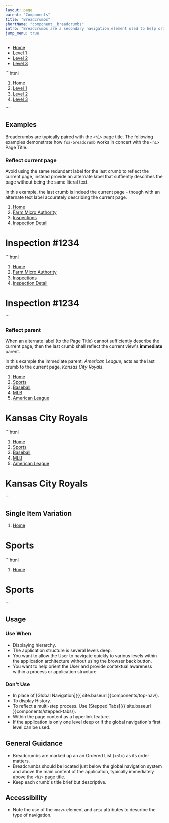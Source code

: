 ```yaml
---
layout: page
parent: "Components"
title: "Breadcrumbs"
shortName: "component__breadcrumbs"
intro: "Breadcrumbs are a secondary navigation element used to help orient a User within an application, and enable quick access to a parent level."
jump_menu: true
---
```


<div class="ds-preview">
  <div class="fsa-breadcrumb">
    <nav class="fsa-breadcrumb__nav" aria-label="Breadcrumbs">
      <ul class="fsa-breadcrumb__list">
        <li class="fsa-breadcrumb__item">
          <a href="#" class="fsa-breadcrumb__link">Home</a>
        </li>
        <li class="fsa-breadcrumb__item">
          <a href="#" class="fsa-breadcrumb__link">Level 1</a>
        </li>
        <li class="fsa-breadcrumb__item">
          <a href="#" class="fsa-breadcrumb__link">Level 2</a>
        </li>
        <li class="fsa-breadcrumb__item">
          <a href="#" class="fsa-breadcrumb__link">Level 3</a>
        </li>
      </ul>
    </nav>
  </div>
</div>
```html
<div class="fsa-breadcrumb">
  <nav class="fsa-breadcrumb__nav" aria-label="Breadcrumbs">
    <ol class="fsa-breadcrumb__list">
      <li class="fsa-breadcrumb__item">
        <a href="/" class="fsa-breadcrumb__link">Home</a>
      </li>
      <li class="fsa-breadcrumb__item">
        <a href="/level-1/" class="fsa-breadcrumb__link">Level 1</a>
      </li>
      <li class="fsa-breadcrumb__item">
        <a href="/level-1/level-2/" class="fsa-breadcrumb__link">Level 2</a>
      </li>
      <li class="fsa-breadcrumb__item">
        <a href="/level-1/level-2/level-3" class="fsa-breadcrumb__link">Level 3</a>
      </li>
    </ol>
  </nav>
</div>
```

## Examples

Breadcrumbs are typically paired with the `<h1>` page title. The following examples demonstrate how `fsa-breadcrumb` works in concert with the `<h1>` Page Title.

### Reflect current page

Avoid using the same redundant label for the last crumb to reflect the current page, instead provide an alternate label that suffiently describes the page without being the same literal text.

In this example, the last crumb is indeed the current page - though with an alternate text label accurately describing the current page.

<div class="ds-preview">
  <div class="fsa-breadcrumb">
    <nav class="fsa-breadcrumb__nav" aria-label="Breadcrumbs">
      <ol class="fsa-breadcrumb__list">
        <li class="fsa-breadcrumb__item">
          <a href="/" class="fsa-breadcrumb__link">Home</a>
        </li>
        <li class="fsa-breadcrumb__item">
          <a href="link.html" class="fsa-breadcrumb__link">Farm Micro Authority</a>
        </li>
        <li class="fsa-breadcrumb__item">
          <a href="link.html" class="fsa-breadcrumb__link">Inspections</a>
        </li>
        <li class="fsa-breadcrumb__item" aria-current="step">
          <a href="link.html" class="fsa-breadcrumb__link">Inspection Detail</a>
        </li>
      </ol>
    </nav>
  </div>
  <h1>Inspection #1234</h1>
</div>
```html
<div class="fsa-breadcrumb">
  <nav class="fsa-breadcrumb__nav" aria-label="Breadcrumbs">
    <ol class="fsa-breadcrumb__list">
      <li class="fsa-breadcrumb__item">
        <a href="/" class="fsa-breadcrumb__link">Home</a>
      </li>
      <li class="fsa-breadcrumb__item">
        <a href="link.html" class="fsa-breadcrumb__link">Farm Micro Authority</a>
      </li>
      <li class="fsa-breadcrumb__item">
        <a href="link.html" class="fsa-breadcrumb__link">Inspections</a>
      </li>
      <li class="fsa-breadcrumb__item" aria-current="step">
        <a href="link.html" class="fsa-breadcrumb__link">Inspection Detail</a>
      </li>
    </ol>
  </nav>
</div>
<h1>Inspection #1234</h1>
```

### Reflect parent

When an alternate label (to the Page Title) cannot sufficiently describe the current page, then the last crumb shall reflect the current view's **immediate** parent.

In this example the immediate parent, *American League*, acts as the last crumb to the current page, *Kansas City Royals*.

<div class="ds-preview">
  <div class="fsa-breadcrumb">
    <nav class="fsa-breadcrumb__nav" aria-label="Breadcrumbs">
      <ol class="fsa-breadcrumb__list">
        <li class="fsa-breadcrumb__item">
          <a href="/" class="fsa-breadcrumb__link">Home</a>
        </li>
        <li class="fsa-breadcrumb__item">
          <a href="link.html" class="fsa-breadcrumb__link">Sports</a>
        </li>
        <li class="fsa-breadcrumb__item">
          <a href="link.html" class="fsa-breadcrumb__link">Baseball</a>
        </li>
        <li class="fsa-breadcrumb__item">
          <a href="link.html" class="fsa-breadcrumb__link">MLB</a>
        </li>
        <li class="fsa-breadcrumb__item">
          <a href="link.html" class="fsa-breadcrumb__link">American League</a>
        </li>
      </ol>
    </nav>
  </div>
  <h1>Kansas City Royals</h1>
</div>
```html
<div class="fsa-breadcrumb">
  <nav class="fsa-breadcrumb__nav" aria-label="Breadcrumbs">
    <ol class="fsa-breadcrumb__list">
      <li class="fsa-breadcrumb__item">
        <a href="/" class="fsa-breadcrumb__link">Home</a>
      </li>
      <li class="fsa-breadcrumb__item">
        <a href="link.html" class="fsa-breadcrumb__link">Sports</a>
      </li>
      <li class="fsa-breadcrumb__item">
        <a href="link.html" class="fsa-breadcrumb__link">Baseball</a>
      </li>
      <li class="fsa-breadcrumb__item">
        <a href="link.html" class="fsa-breadcrumb__link">MLB</a>
      </li>
      <li class="fsa-breadcrumb__item">
        <a href="link.html" class="fsa-breadcrumb__link">American League</a>
      </li>
    </ol>
  </nav>
</div>
<h1>Kansas City Royals</h1>
```

## Single Item Variation

<div class="ds-preview">
  <div class="fsa-breadcrumb">
    <nav class="fsa-breadcrumb__nav" aria-label="Breadcrumbs">
      <ol class="fsa-breadcrumb__list">
        <li class="fsa-breadcrumb__item">
          <a href="/" class="fsa-breadcrumb__link">Home</a>
        </li>
      </ol>
    </nav>
  </div>
  <h1>Sports</h1>
</div>
```html
<div class="fsa-breadcrumb">
  <nav class="fsa-breadcrumb__nav" aria-label="Breadcrumbs">
    <ol class="fsa-breadcrumb__list">
      <li class="fsa-breadcrumb__item">
        <a href="/" class="fsa-breadcrumb__link">Home</a>
      </li>
    </ol>
  </nav>
</div>
<h1>Sports</h1>
```


## Usage

### Use When

* Displaying hierarchy.
* The application structure is several levels deep.
* You want to allow the User to navigate quickly to various levels within the application architecture without using the browser back button.
* You want to help orient the User and provide contextual awareness within a process or application structure.

### Don't Use

* In place of [Global Navigation]({{ site.baseurl }}components/top-nav/).
* To display History.
* To reflect a multi-step process. Use [Stepped Tabs]({{ site.baseurl }}components/stepped-tabs/).
* Within the page content as a hyperlink feature.
* If the application is only one level deep or if the global navigation's first level can be used.

## General Guidance

* Breadcrumbs are marked up an an Ordered List (`<ol>`) as its order matters.
* Breadcrumbs should be located just below the global navigation system and above the main content of the application, typically immediately above the `<h1>` page title.
* Keep each crumb's title brief but descriptive.

## Accessibility

* Note the use of the `<nav>` element and `aria` attributes to describe the type of navigation.
